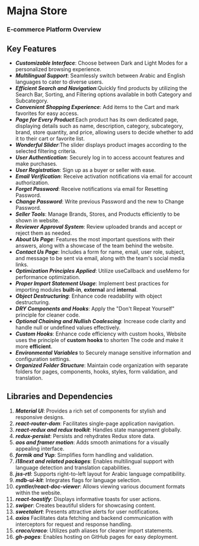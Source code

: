 # **Majna Store**

### E-commerce Platform Overview

## **Key Features**

- **_Customizable Interface_**: Choose between Dark and Light Modes for a personalized browsing experience.
- **_Multilingual Support_**: Seamlessly switch between Arabic and English languages to cater to diverse users.
- **_Efficient Search and Navigation_**:Quickly find products by utilizing the Search Bar, Sorting, and Filtering options available in both Category and Subcategory.
- **_Convenient Shopping Experience_**: Add items to the Cart and mark favorites for easy access.
- **_Page for Every Product_**:Each product has its own dedicated page, displaying details such as name, description, category, subcategory, brand, store quantity, and price, allowing users to decide whether to add it to their cart or favorite list.
- **_Wonderful Slider_**:The slider displays product images according to the selected filtering criteria.
- **_User Authentication_**: Securely log in to access account features and make purchases.
- **_User Registration_**: Sign up as a buyer or seller with ease.
- **_Email Verification_**: Receive activation notifications via email for account authorization.
- **_Forget Password_**: Receive notifications via email for Resetting Password.
- **_Change Password_**: Write previous Password and the new to Change Password.
- **_Seller Tools_**: Manage Brands, Stores, and Products efficiently to be shown in website.
- **_Reviewer Approval System_**: Review uploaded brands and accept or reject them as needed.
- **_About Us Page_**: Features the most important questions with their answers, along with a showcase of the team behind the website.
- **_Contact Us Page_**: Includes a form for name, email, user role, subject, and message to be sent via email, along with the team's social media links.
- **_Optimization Principles Applied_**: Utilize useCallback and useMemo for performance optimization.
- **_Proper Import Statement Usage_**: Implement best practices for importing modules
  **built-in**, **external** and **internal**.
- **_Object Destructuring_**: Enhance code readability with object destructuring.
- **_DRY Components and Hooks_**: Apply the "Don't Repeat Yourself" principle for cleaner code.
- **_Optional Chaining and Nullish Coalescing_**: Increase code clarity and handle null or undefined values effectively.
- **_Custom Hooks_**: Enhance code efficiency with custom hooks, Website uses the principle of **custom hooks** to shorten The code and make it more **efficient**.
- **_Environmental Variables_** to Securely manage sensitive information and configuration settings.
- **_Organized Folder Structure_**: Maintain code organization with separate folders for pages, components, hooks, styles, form validation, and translation.

## Libraries and Dependencies

1. **_Material UI_**: Provides a rich set of components for stylish and responsive designs.
2. **_react-router-dom_**: Facilitates single-page application navigation.
3. **_react-redux and redux toolkit_**: Handles state management globally.
4. _**redux-persist**_: Persists and rehydrates Redux store data.
5. _**aos and framer motion**_: Adds smooth animations for a visually appealing interface.
6. _**formik and Yup**_: Simplifies form handling and validation.
7. _**i18next and related packages**_: Enables multilingual support with language detection and translation capabilities.
8. _**jss-rtl**_: Supports right-to-left layout for Arabic language compatibility.
9. **_mdb-ui-kit_**: Integrates flags for language selection.
10. **_cyntler/react-doc-viewer_**: Allows viewing various document formats within the website.
11. **_react-toastify_**: Displays informative toasts for user actions.
12. **_swiper_**: Creates beautiful sliders for showcasing content.
13. **_sweetalert_**: Presents attractive alerts for user notifications.
14. **_axios_** Facilitates data fetching and backend communication with interceptors for request and response handling.
15. **_craco/craco_**: Utilizes path aliases for cleaner import statements.
16. **_gh-pages_**: Enables hosting on GitHub pages for easy deployment.
